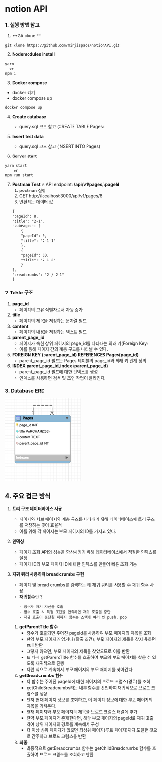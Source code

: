 # notion API

### 1. 실행 방법 참고
1. **Git clone **
```
git clone https://github.com/minjispace/notionAPI.git
```

2. **Nodemodules install**
```
yarn 
  or
npm i
```
3. **Docker compose**
- docker 켜기
- docker compose up
```
docker compose up
```
4. **Create database**
    - query.sql 코드 참고 (CREATE TABLE Pages)

5. **Insert test data**
    - query.sql 코드 참고 (INSERT INTO Pages)

6. **Server start**
```
yarn start 
    or
npm run start
```
7. **Postman Test**
🔥 API endpoint: **/api/v1/pages/:pageId**
    1. postman 실행
    2. GET http://localhost:3000/api/v1/pages/8
    3. 반환되는 데이터 값
    ```
    {
    "pageId": 8,
    "title": "2-1",
    "subPages": [
        {
        "pageId": 9,
        "title": "2-1-1"
        },
        {
        "pageId": 10,
        "title": "2-1-2"
        }
    ],
    "breadcrumbs": "2 / 2-1"
    }
    ```


### 2.Table 구조
1. **page_id**
    - 페이지의 고유 식별자로서 자동 증가
2. **title**
    - 페이지의 제목을 저장하는 문자열 필드
3. **content**
    - 페이지의 내용을 저장하는 텍스트 필드
4. **parent_page_id**
    - 페이지가 속한 상위 페이지의 page_id를 나타내는 외래 키(Foreign Key)
    - 이를 통해 페이지 간의 계층 구조를 나타낼 수 있다.
5. **FOREIGN KEY (parent_page_id) REFERENCES Pages(page_id)**
    - parent_page_id 필드는 Pages 테이블의 page_id와 외래 키 관계 정의
6. **INDEX parent_page_id_index (parent_page_id)**
    - parent_page_id 필드에 대한 인덱스를 생성
    - 인덱스를 사용하면 검색 및 조인 작업이 빨라진다.

### 3. Database ERD
![ERD image](<public/ERD.png>)

## 4. 주요 접근 방식
1. **트리 구조 데이터베이스 사용**
    - 페이지와 서브 페이지의 계층 구조를 나타내기 위해 데이터베이스에 트리 구조를 저장하는 것이 효율적 
    - 이를 위해 각 페이지는 부모 페이지의 ID를 가지고 있다.

2. **인덱싱**
    - 페이지 조회 API의 성능을 향상시키기 위해 데이터베이스에서 적절한 인덱스를 설정
    - 페이지 ID와 부모 페이지 ID에 대한 인덱스를 만들어 빠른 조회 가능

3. **재귀 쿼리 사용하여 bread crumbs 구현**
    - 페이지 및 bread crumbs를 검색하는 데 재귀 쿼리를 사용할 수 재귀 함수 사용
    - **재귀함수**란 ?
        ```
        - 함수가 자기 자신을 호출
        - 함수 호출 시 특정 조건을 만족하면 재귀 호출을 중단
        - 재귀 호출이 중단될 때까지 함수는 스택에 여러 번 push, pop
        ```
    1. **getParentTitle 함수**
        - 함수가 호출되면 주어진 pageId를 사용하여 부모 페이지의 제목을 조회
        - 만약 부모 페이지가 없거나 (탈출 조건), 부모 페이지의 제목을 찾지 못하면 null 반환
        - 그렇지 않으면, 부모 페이지의 제목을 찾았으므로 이를 반환
        - 또 다시 getParentTitle 함수를 호출하여 부모의 부모 페이지를 찾을 수 있도록    재귀적으로 진행
        - 이런 식으로 계속해서 부모 페이지의 부모 페이지를 찾아간다.
    2. **getBreadcrumbs 함수**
        - 이 함수는 주어진 pageId에 대한 페이지의 브로드 크럼스(경로)를 조회
        - getChildBreadcrumbs라는 내부 함수를 선언하여 재귀적으로 브로드 크럼스를 생성
        - 먼저 현재 페이지 정보를 조회하고, 이 페이지 정보에 대한 부모 페이지의 제목을 가져온다.
        - 현재 페이지와 부모 페이지의 제목을 브로드 크럼스 배열에 추가
        - 만약 부모 페이지가 존재한다면, 해당 부모 페이지의 pageId로 재귀 호출하여 상위 페이지의 경로를 계속해서 구성
        - 더 이상 상위 페이지가 없으면 최상위 페이지(루트 페이지)까지 도달한 것으로 간주하고 브로드 크럼스를 반환
    3. **최종**
        - 최종적으로 getBreadcrumbs 함수는 getChildBreadcrumbs 함수를 호출하여 브로드 크럼스를 조회하고 반환